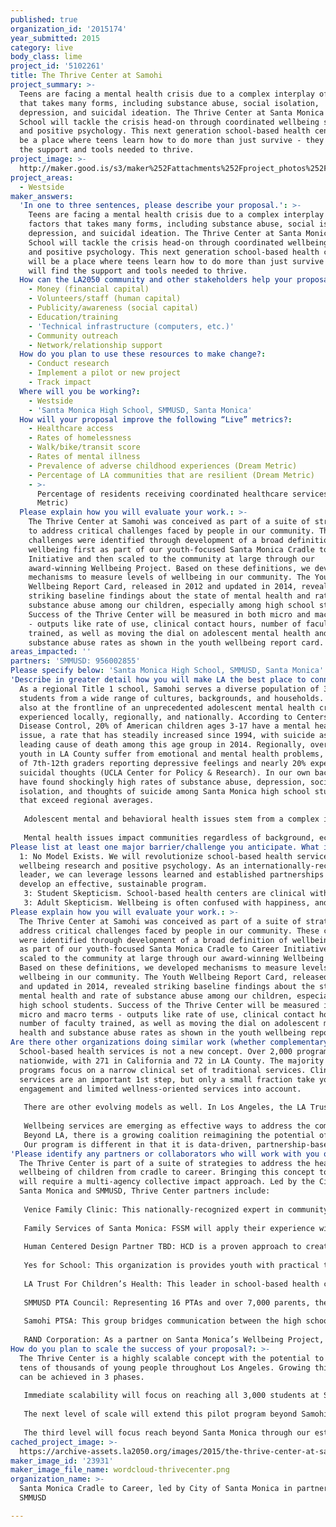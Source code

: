 ```yaml
---
published: true
organization_id: '2015174'
year_submitted: 2015
category: live
body_class: lime
project_id: '5102261'
title: The Thrive Center at Samohi
project_summary: >-
  Teens are facing a mental health crisis due to a complex interplay of factors
  that takes many forms, including substance abuse, social isolation,
  depression, and suicidal ideation. The Thrive Center at Santa Monica High
  School will tackle the crisis head-on through coordinated wellbeing services
  and positive psychology. This next generation school-based health center will
  be a place where teens learn how to do more than just survive - they will find
  the support and tools needed to thrive.
project_image: >-
  http://maker.good.is/s3/maker%252Fattachments%252Fproject_photos%252Fimages%252F23931%252Fdisplay%252Fwordcloud-thrivecenter.png=c570x385
project_areas:
  - Westside
maker_answers:
  'In one to three sentences, please describe your proposal.': >-
    Teens are facing a mental health crisis due to a complex interplay of
    factors that takes many forms, including substance abuse, social isolation,
    depression, and suicidal ideation. The Thrive Center at Santa Monica High
    School will tackle the crisis head-on through coordinated wellbeing services
    and positive psychology. This next generation school-based health center
    will be a place where teens learn how to do more than just survive - they
    will find the support and tools needed to thrive.
  How can the LA2050 community and other stakeholders help your proposal succeed?:
    - Money (financial capital)
    - Volunteers/staff (human capital)
    - Publicity/awareness (social capital)
    - Education/training
    - 'Technical infrastructure (computers, etc.)'
    - Community outreach
    - Network/relationship support
  How do you plan to use these resources to make change?:
    - Conduct research
    - Implement a pilot or new project
    - Track impact
  Where will you be working?:
    - Westside
    - 'Santa Monica High School, SMMUSD, Santa Monica'
  How will your proposal improve the following “Live” metrics?:
    - Healthcare access
    - Rates of homelessness
    - Walk/bike/transit score
    - Rates of mental illness
    - Prevalence of adverse childhood experiences (Dream Metric)
    - Percentage of LA communities that are resilient (Dream Metric)
    - >-
      Percentage of residents receiving coordinated healthcare services (Dream
      Metric)
  Please explain how you will evaluate your work.: >-
    The Thrive Center at Samohi was conceived as part of a suite of strategies
    to address critical challenges faced by people in our community. These
    challenges were identified through development of a broad definition of
    wellbeing first as part of our youth-focused Santa Monica Cradle to Career
    Initiative and then scaled to the community at large through our
    award-winning Wellbeing Project. Based on these definitions, we developed
    mechanisms to measure levels of wellbeing in our community. The Youth
    Wellbeing Report Card, released in 2012 and updated in 2014, revealed
    striking baseline findings about the state of mental health and rate of
    substance abuse among our children, especially among high school students.
    Success of the Thrive Center will be measured in both micro and macro terms
    - outputs like rate of use, clinical contact hours, number of faculty
    trained, as well as moving the dial on adolescent mental health and
    substance abuse rates as shown in the youth wellbeing report card.
areas_impacted: ''
partners: 'SMMUSD: 956002855'
Please specify below: 'Santa Monica High School, SMMUSD, Santa Monica'
'Describe in greater detail how you will make LA the best place to connect:': >-
  As a regional Title 1 school, Samohi serves a diverse population of 3,100
  students from a wide range of cultures, backgrounds, and households. Samohi is
  also at the frontline of an unprecedented adolescent mental health crisis
  experienced locally, regionally, and nationally. According to Centers for
  Disease Control, 20% of American children ages 3-17 have a mental health
  issue, a rate that has steadily increased since 1994, with suicide as the
  leading cause of death among this age group in 2014. Regionally, over 16% of
  youth in LA County suffer from emotional and mental health problems, with 32%
  of 7th-12th graders reporting depressive feelings and nearly 20% experiencing
  suicidal thoughts (UCLA Center for Policy & Research). In our own backyard, we
  have found shockingly high rates of substance abuse, depression, social
  isolation, and thoughts of suicide among Santa Monica high school students
  that exceed regional averages. 
   
   Adolescent mental and behavioral health issues stem from a complex interplay of factors. Reliance on traditional clinical approaches to address this crisis is not getting the job done. Santa Monica will become the first city and school district in LA County to create a center providing coordinated services focused on youth wellbeing. The Thrive Center at Samohi will not be your typical school-based health center. It will be more than a dingy office with a bowl of condoms, a nurse, and some DARE posters. The Thrive Center at Samohi will be a vibrant space putting cutting-edge wellbeing research into practice. Youth will learn strategies to address the full spectrum of factors influencing their personal wellbeing, both in the immediate and long-term. Co-created with students, activities will focus on both mental and physical health, including stress management, building connections with others, and other wellbeing-boosters. This will serve as the foundation for lifelong empowerment to better understand and take charge of improving one’s personal wellbeing. The Thrive Center at Samohi will be a key component in a suite of collective impact strategies to actively improve the health and wellbeing of our community’s most valuable resource: our youth. 
   
   Mental health issues impact communities regardless of background, economics, or other demographic characteristics. What we learn in Santa Monica will be open and scalable to communities throughout Los Angeles dealing with this adolescent mental and behavioral health crisis.
Please list at least one major barrier/challenge you anticipate. What is your strategy for overcoming these obstacles?: >-
  1: No Model Exists. We will revolutionize school-based health services using
  wellbeing research and positive psychology. As an internationally-recognized
  leader, we can leverage lessons learned and established partnerships to
  develop an effective, sustainable program. 
   3: Student Skepticism. School-based health centers are clinical with an undeniable hospital vibe. As such, use rates are typically low. The Thrive Center will be radically different. The space and services will be co-created with students and oriented toward positivity. 
   3: Adult Skepticism. Wellbeing is often confused with happiness, and therefore easily dismissed. We have been working for 4 years to build awareness and solidify wellbeing as a credible framework for understanding the myriad factors impacting people’s lives. We have established mechanisms for measuring wellbeing and a network of supporters. Hard data, early adopters, and updated educator and service provider training will help us to counter skepticism.
Please explain how you will evaluate your work.: >-
  The Thrive Center at Samohi was conceived as part of a suite of strategies to
  address critical challenges faced by people in our community. These challenges
  were identified through development of a broad definition of wellbeing first
  as part of our youth-focused Santa Monica Cradle to Career Initiative and then
  scaled to the community at large through our award-winning Wellbeing Project.
  Based on these definitions, we developed mechanisms to measure levels of
  wellbeing in our community. The Youth Wellbeing Report Card, released in 2012
  and updated in 2014, revealed striking baseline findings about the state of
  mental health and rate of substance abuse among our children, especially among
  high school students. Success of the Thrive Center will be measured in both
  micro and macro terms - outputs like rate of use, clinical contact hours,
  number of faculty trained, as well as moving the dial on adolescent mental
  health and substance abuse rates as shown in the youth wellbeing report card.
Are there other organizations doing similar work (whether complementary or competitive)? What is unique about your proposed approach?: >-
  School-based health services is not a new concept. Over 2,000 programs exist
  nationwide, with 271 in California and 72 in LA County. The majority of
  programs focus on a narrow clinical set of traditional services. Clinical
  services are an important 1st step, but only a small fraction take youth
  engagement and limited wellness-oriented services into account. 
   
   There are other evolving models as well. In Los Angeles, the LA Trust for Children’s Health has worked with LAUSD to update their school-based mental health centers to deal with the current crisis. Located at 14 high priority areas, these Wellness Centers are more in alignment with the goals of The Thrive Center and we have partnered with the LA Trust to learn from their example. Our project seeks to take the concept further by combining their lessons learned with our work in advancing community wellbeing. 
    
   Wellbeing services are emerging as effective ways to address the complex interplay of factors in mental and behavioral health. For example, CalState Northridge established the Oasis Center in response to a growing mental health crisis on campus. While CSUN’s program is not targeted to the same demographic as The Thrive Center, it is an important contribution to this next generation of wellbeing-oriented school-based health services. 
   Beyond LA, there is a growing coalition reimagining the potential of school-based health programs. The San Francisco Wellness Initiative is a dedicated to improving the health, wellbeing, and academic success of the city’s 16,000 public high school students. The program is similar in that it is based on an updated view of health. Services provided by adolescent health professionals will help students learn to deal with the various mental health stressors they encounter. This initiative is not a competitor of The Thrive Center. Rather it is evidence that this emerging holistic focus on coordinated wellbeing services is the next frontier of school-based health services. 
   Our program is different in that it is data-driven, partnership-based, and will be co-created with students to ensure the end result meets the needs of and appeals to our primary end users. While we are starting small, Samohi is a Title 1 school with a highly diverse population, 20% of which live in surrounding areas of LA. This, plus our existing partnerships, will help us establish an open knowledge sharing network with a built-in reach well beyond the borders of Santa Monica.
'Please identify any partners or collaborators who will work with you on this project. How much of the $100,000 grant award will each partner receive?': >-
  The Thrive Center is part of a suite of strategies to address the health and
  wellbeing of children from cradle to career. Bringing this concept to life
  will require a multi-agency collective impact approach. Led by the City of
  Santa Monica and SMMUSD, Thrive Center partners include:
   
   Venice Family Clinic: This nationally-recognized expert in community-based health and wellness centers will provide administrative and technical infrastructure for The Thrive Center. VFC will also develop a reimbursement revenue strategy to support ongoing operation. Share: $25k 
   
   Family Services of Santa Monica: FSSM will apply their experience with prevention, early intervention, and wellbeing-related programs to co-create and implement wellbeing services based on principles of positive psychology. Share: $25k
   
   Human Centered Design Partner TBD: HCD is a proven approach to creating innovative user-oriented solutions to complex problems. Santa Monica has successfully worked with HCD partners on 2 recent projects: library strategic planning and The Wellbeing Project. While a specific firm is TBD, our HCD partner will co-create the physical space, services, and technology with students to ensure the center is used and effective. Share: $10k
   
   Yes for School: This organization is provides youth with practical tools to shape a healthy body, mind, and lifestyle, and life skills to manage stress. Yes For School will co-create mindfulness and non-cognitive skill programs. Share: $30k 
   
   LA Trust For Children’s Health: This leader in school-based health center development will apply lessons learned through their work with LAUSD to provide technical assistance with Thrive Center concept development. Share: $10k
   
   SMMUSD PTA Council: Representing 16 PTAs and over 7,000 parents, the Council will be an important partner for building awareness and support through the District. Share: $0k.
   
   Samohi PTSA: This group bridges communication between the high school and families. Each school year is kicked off with a wellbeing meeting, providing parents and students meaningful information about services offered on campus. The PTSA will help spread word about the The Thrive Center’s services and mission. Share: $0k
   
   RAND Corporation: As a partner on Santa Monica’s Wellbeing Project, RAND’s extensive research and analysis of community wellbeing measurement and interventions will help inform development of The Thrive Center Concept, including impact measurement. Share: $0k
How do you plan to scale the success of your proposal?: >-
  The Thrive Center is a highly scalable concept with the potential to reach
  tens of thousands of young people throughout Los Angeles. Growing this project
  can be achieved in 3 phases.
   
   Immediate scalability will focus on reaching all 3,000 students at Samohi, over 20% of whom live in low income communities throughout Los Angeles. Our multi-pronged strategy for reaching the entire school population includes student co-creation, integrated school-wide health nudges, and embedding wellbeing science and positive psychology into curriculum, training, school culture, and student support activities. By involving students in the design of services, space, and outreach, we will ensure that the Center is created with end users in mind from the start, thereby increasing its uptake among the student community. Health nudges are a flexible and proven to work. They can include text message campaigns, modifications to the school cafeteria and other common spaces based on the science of choice architecture, and modernized public health messages based on principles of behavioral psychology. Finally, by integrating wellbeing into regular faculty training and student support services, concepts including mindfulness, mindset training, and positive psychology will become embedded into the school day.
   
   The next level of scale will extend this pilot program beyond Samohi to SMMUSD’s robust school-based mental health infrastructure that provides support services for students at 4 Title 1 schools, including John Adams Middle School. Based on what we learn about growing wellbeing services at Samohi, we will be able to replicate our model throughout an existing school-based mental health service infrastructure that will reach students throughout Santa Monica’s school district.
   
   The third level will focus reach beyond Santa Monica through our established relationships with the LA Trust for Children’s Health and Alliance for School Based Health Centers. By creating an open knowledge sharing network through these partnerships, we will help disseminate The Thrive Center wellbeing services model for replication in at least 14 existing student wellness centers located in high priority areas throughout Los Angeles.
cached_project_image: >-
  https://archive-assets.la2050.org/images/2015/the-thrive-center-at-samohi/maker.good.is/s3/maker%252Fattachments%252Fproject_photos%252Fimages%252F23931%252Fdisplay%252Fwordcloud-thrivecenter.png=c570x385.png
maker_image_id: '23931'
maker_image_file_name: wordcloud-thrivecenter.png
organization_name: >-
  Santa Monica Cradle to Career, led by City of Santa Monica in partnership with
  SMMUSD

---
```

